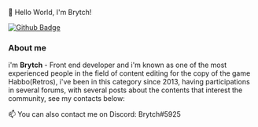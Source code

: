 👋 Hello World, I'm Brytch! 

[![Github Badge](https://img.shields.io/badge/-Github-000?style=flat-square&logo=Github&logoColor=white&link=https://github.com/xbrytch)](https://github.com/xbrytch)

### About me
i'm <b>Brytch</b> - Front end developer and i'm known as one of the most experienced people in the field of content editing for the copy of the game Habbo(Retros), i've been in this category since 2013, having participations in several forums, with several posts about the contents that interest the community, see my contacts below:



📫 You can also contact me on Discord: Brytch#5925
